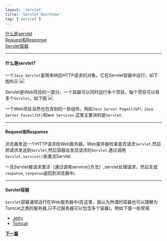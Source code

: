 ```yaml
---
layout: 'servlet'
title: 'Servlet OverView'
tag: ['servlet']
---
```


[什么是servlet](#servlet)  
[Request和Response](#request)  
[Servlet容器](#container)  

----

#### <a name="servlet"></a>什么是servlet?

一个`Java Servlet`是用来响应HTTP请求的对象。它在Servlet容器中运行，如下图所示
![](http://tutorials.jenkov.com/images/java-servlets/overview.png)

Servlet是Web项目的一部分。一个容器可以同时运行多个项目，每个项目可以有多个`Servlet`。如下图
![](http://tutorials.jenkov.com/images/java-servlets/overview-2.png)

一个Web项目当然也包含别的一些组件。例如`Java Server Pages(JSP)`, `Java Server Faces(JSF)`和`Web Services`.这里主要讲的是`Servlet`.

----

#### <a name="request"></a>Request和Response

浏览器发送一个HTTP请求给Web服务器。Web服务器检查是否请求`Servlet`.然后把请求发送到`Servlet`,然后容器会发现请求的`Servlet`.通过调用`Servlet.service()`来激活Servlet.

一旦Servlet被请求激活（通过调用service()方法）,servlet处理请求，然后生成`response`, `response`返回到浏览器中。

----

#### <a name="container"></a>Servlet容器

`Servlet`容器通常运行在Web服务器中(在这里，我认为所谓的容器也可以理解为Tomcat之类的服务器,只不过服务器可以包含多个容器)。例如下面一些常用

*	[Jetty](http://jetty.codehaus.org/jetty/)
*	[Tomcat](http://tomcat.apache.org/)

**[下一篇]()**
